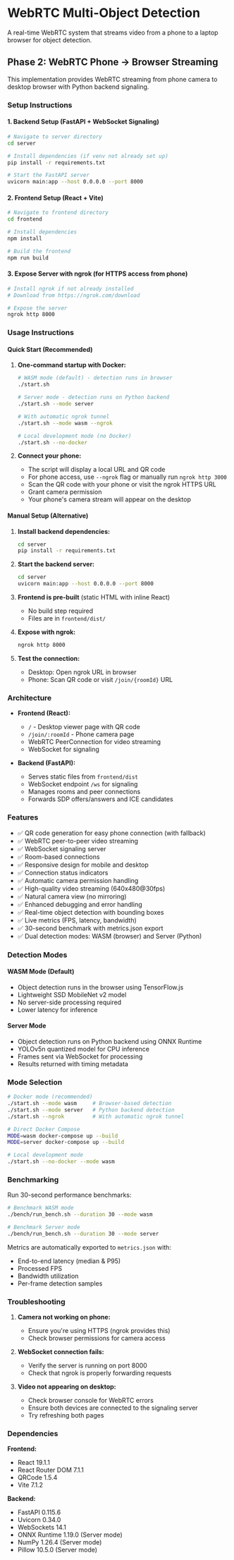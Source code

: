 # WebRTC Multi-Object Detection

A real-time WebRTC system that streams video from a phone to a laptop browser for object detection.

## Phase 2: WebRTC Phone → Browser Streaming

This implementation provides WebRTC streaming from phone camera to desktop browser with Python backend signaling.

### Setup Instructions

#### 1. Backend Setup (FastAPI + WebSocket Signaling)

```bash
# Navigate to server directory
cd server

# Install dependencies (if venv not already set up)
pip install -r requirements.txt

# Start the FastAPI server
uvicorn main:app --host 0.0.0.0 --port 8000
```

#### 2. Frontend Setup (React + Vite)

```bash
# Navigate to frontend directory
cd frontend

# Install dependencies
npm install

# Build the frontend
npm run build
```

#### 3. Expose Server with ngrok (for HTTPS access from phone)

```bash
# Install ngrok if not already installed
# Download from https://ngrok.com/download

# Expose the server
ngrok http 8000
```

### Usage Instructions

#### Quick Start (Recommended)

1. **One-command startup with Docker:**
   ```bash
   # WASM mode (default) - detection runs in browser
   ./start.sh
   
   # Server mode - detection runs on Python backend
   ./start.sh --mode server
   
   # With automatic ngrok tunnel
   ./start.sh --mode wasm --ngrok
   
   # Local development mode (no Docker)
   ./start.sh --no-docker
   ```

2. **Connect your phone:**
   - The script will display a local URL and QR code
   - For phone access, use `--ngrok` flag or manually run `ngrok http 3000`
   - Scan the QR code with your phone or visit the ngrok HTTPS URL
   - Grant camera permission
   - Your phone's camera stream will appear on the desktop

#### Manual Setup (Alternative)

1. **Install backend dependencies:**
   ```bash
   cd server
   pip install -r requirements.txt
   ```

2. **Start the backend server:**
   ```bash
   cd server
   uvicorn main:app --host 0.0.0.0 --port 8000
   ```

3. **Frontend is pre-built** (static HTML with inline React)
   - No build step required
   - Files are in `frontend/dist/`

4. **Expose with ngrok:**
   ```bash
   ngrok http 8000
   ```

5. **Test the connection:**
   - Desktop: Open ngrok URL in browser
   - Phone: Scan QR code or visit `/join/{roomId}` URL

### Architecture

- **Frontend (React):**
  - `/` - Desktop viewer page with QR code
  - `/join/:roomId` - Phone camera page
  - WebRTC PeerConnection for video streaming
  - WebSocket for signaling

- **Backend (FastAPI):**
  - Serves static files from `frontend/dist`
  - WebSocket endpoint `/ws` for signaling
  - Manages rooms and peer connections
  - Forwards SDP offers/answers and ICE candidates

### Features

- ✅ QR code generation for easy phone connection (with fallback)
- ✅ WebRTC peer-to-peer video streaming
- ✅ WebSocket signaling server
- ✅ Room-based connections
- ✅ Responsive design for mobile and desktop
- ✅ Connection status indicators
- ✅ Automatic camera permission handling
- ✅ High-quality video streaming (640x480@30fps)
- ✅ Natural camera view (no mirroring)
- ✅ Enhanced debugging and error handling
- ✅ Real-time object detection with bounding boxes
- ✅ Live metrics (FPS, latency, bandwidth)
- ✅ 30-second benchmark with metrics.json export
- ✅ Dual detection modes: WASM (browser) and Server (Python)

### Detection Modes

#### WASM Mode (Default)
- Object detection runs in the browser using TensorFlow.js
- Lightweight SSD MobileNet v2 model
- No server-side processing required
- Lower latency for inference

#### Server Mode
- Object detection runs on Python backend using ONNX Runtime
- YOLOv5n quantized model for CPU inference
- Frames sent via WebSocket for processing
- Results returned with timing metadata

### Mode Selection

```bash
# Docker mode (recommended)
./start.sh --mode wasm     # Browser-based detection
./start.sh --mode server   # Python backend detection
./start.sh --ngrok         # With automatic ngrok tunnel

# Direct Docker Compose
MODE=wasm docker-compose up --build
MODE=server docker-compose up --build

# Local development mode
./start.sh --no-docker --mode wasm
```

### Benchmarking

Run 30-second performance benchmarks:

```bash
# Benchmark WASM mode
./bench/run_bench.sh --duration 30 --mode wasm

# Benchmark Server mode  
./bench/run_bench.sh --duration 30 --mode server
```

Metrics are automatically exported to `metrics.json` with:
- End-to-end latency (median & P95)
- Processed FPS
- Bandwidth utilization
- Per-frame detection samples

### Troubleshooting

1. **Camera not working on phone:**
   - Ensure you're using HTTPS (ngrok provides this)
   - Check browser permissions for camera access

2. **WebSocket connection fails:**
   - Verify the server is running on port 8000
   - Check that ngrok is properly forwarding requests

3. **Video not appearing on desktop:**
   - Check browser console for WebRTC errors
   - Ensure both devices are connected to the signaling server
   - Try refreshing both pages

### Dependencies

**Frontend:**
- React 19.1.1
- React Router DOM 7.1.1
- QRCode 1.5.4
- Vite 7.1.2

**Backend:**
- FastAPI 0.115.6
- Uvicorn 0.34.0
- WebSockets 14.1
- ONNX Runtime 1.19.0 (Server mode)
- NumPy 1.26.4 (Server mode)
- Pillow 10.5.0 (Server mode)